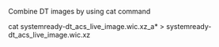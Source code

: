 Combine DT images by using cat command

cat systemready-dt_acs_live_image.wic.xz_a* > systemready-dt_acs_live_image.wic.xz
